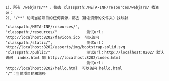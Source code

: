     1）、所有 /webjars/** ，都去 classpath:/META-INF/resources/webjars/ 找资源；
    2）、"/**" 访问当前项目的任何资源，都去（静态资源的文件夹）找映射
    
    "classpath:/META-INF/resources/",   
    "classpath:/resources/"             测试url：http://localhost:8202/favicon.ico  可以访问
    "classpath:/static/",               测试url：http://localhost:8202/asserts/img/bootstrap-solid.svg
    "classpath:/public/"                测试url：http://localhost:8202/ 默认访问  index.html 同 http://localhost:8202/index.html
                                        测试url：http://localhost:8202/hello.html  可以访问 hello.html
    "/"：当前项目的根路径